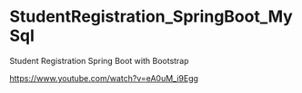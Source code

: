 # StudentRegistration_SpringBoot_MySql

Student Registration Spring Boot with Bootstrap


https://www.youtube.com/watch?v=eA0uM_i9Egg



